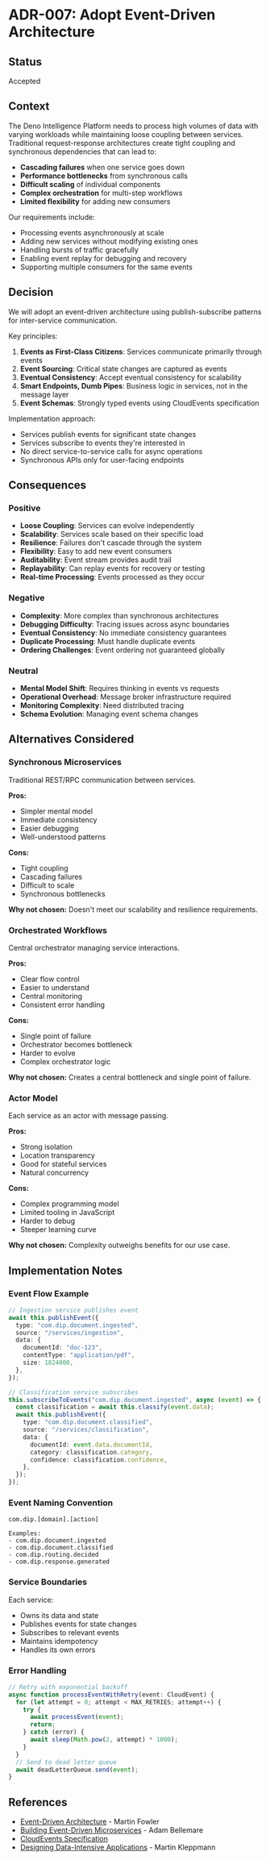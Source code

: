 # ADR-007: Adopt Event-Driven Architecture

## Status

Accepted

## Context

The Deno Intelligence Platform needs to process high volumes of data with varying workloads while maintaining loose coupling between services. Traditional request-response architectures create tight coupling and synchronous dependencies that can lead to:

- **Cascading failures** when one service goes down
- **Performance bottlenecks** from synchronous calls
- **Difficult scaling** of individual components
- **Complex orchestration** for multi-step workflows
- **Limited flexibility** for adding new consumers

Our requirements include:

- Processing events asynchronously at scale
- Adding new services without modifying existing ones
- Handling bursts of traffic gracefully
- Enabling event replay for debugging and recovery
- Supporting multiple consumers for the same events

## Decision

We will adopt an event-driven architecture using publish-subscribe patterns for inter-service communication.

Key principles:

1. **Events as First-Class Citizens**: Services communicate primarily through events
2. **Event Sourcing**: Critical state changes are captured as events
3. **Eventual Consistency**: Accept eventual consistency for scalability
4. **Smart Endpoints, Dumb Pipes**: Business logic in services, not in the message layer
5. **Event Schemas**: Strongly typed events using CloudEvents specification

Implementation approach:

- Services publish events for significant state changes
- Services subscribe to events they're interested in
- No direct service-to-service calls for async operations
- Synchronous APIs only for user-facing endpoints

## Consequences

### Positive

- **Loose Coupling**: Services can evolve independently
- **Scalability**: Services scale based on their specific load
- **Resilience**: Failures don't cascade through the system
- **Flexibility**: Easy to add new event consumers
- **Auditability**: Event stream provides audit trail
- **Replayability**: Can replay events for recovery or testing
- **Real-time Processing**: Events processed as they occur

### Negative

- **Complexity**: More complex than synchronous architectures
- **Debugging Difficulty**: Tracing issues across async boundaries
- **Eventual Consistency**: No immediate consistency guarantees
- **Duplicate Processing**: Must handle duplicate events
- **Ordering Challenges**: Event ordering not guaranteed globally

### Neutral

- **Mental Model Shift**: Requires thinking in events vs requests
- **Operational Overhead**: Message broker infrastructure required
- **Monitoring Complexity**: Need distributed tracing
- **Schema Evolution**: Managing event schema changes

## Alternatives Considered

### Synchronous Microservices

Traditional REST/RPC communication between services.

**Pros:**

- Simpler mental model
- Immediate consistency
- Easier debugging
- Well-understood patterns

**Cons:**

- Tight coupling
- Cascading failures
- Difficult to scale
- Synchronous bottlenecks

**Why not chosen:** Doesn't meet our scalability and resilience requirements.

### Orchestrated Workflows

Central orchestrator managing service interactions.

**Pros:**

- Clear flow control
- Easier to understand
- Central monitoring
- Consistent error handling

**Cons:**

- Single point of failure
- Orchestrator becomes bottleneck
- Harder to evolve
- Complex orchestrator logic

**Why not chosen:** Creates a central bottleneck and single point of failure.

### Actor Model

Each service as an actor with message passing.

**Pros:**

- Strong isolation
- Location transparency
- Good for stateful services
- Natural concurrency

**Cons:**

- Complex programming model
- Limited tooling in JavaScript
- Harder to debug
- Steeper learning curve

**Why not chosen:** Complexity outweighs benefits for our use case.

## Implementation Notes

### Event Flow Example

```typescript
// Ingestion service publishes event
await this.publishEvent({
  type: "com.dip.document.ingested",
  source: "/services/ingestion",
  data: {
    documentId: "doc-123",
    contentType: "application/pdf",
    size: 1024000,
  },
});

// Classification service subscribes
this.subscribeToEvents("com.dip.document.ingested", async (event) => {
  const classification = await this.classify(event.data);
  await this.publishEvent({
    type: "com.dip.document.classified",
    source: "/services/classification",
    data: {
      documentId: event.data.documentId,
      category: classification.category,
      confidence: classification.confidence,
    },
  });
});
```

### Event Naming Convention

```
com.dip.[domain].[action]

Examples:
- com.dip.document.ingested
- com.dip.document.classified
- com.dip.routing.decided
- com.dip.response.generated
```

### Service Boundaries

Each service:

- Owns its data and state
- Publishes events for state changes
- Subscribes to relevant events
- Maintains idempotency
- Handles its own errors

### Error Handling

```typescript
// Retry with exponential backoff
async function processEventWithRetry(event: CloudEvent) {
  for (let attempt = 0; attempt < MAX_RETRIES; attempt++) {
    try {
      await processEvent(event);
      return;
    } catch (error) {
      await sleep(Math.pow(2, attempt) * 1000);
    }
  }
  // Send to dead letter queue
  await deadLetterQueue.send(event);
}
```

## References

- [Event-Driven Architecture](https://martinfowler.com/articles/201701-event-driven.html) - Martin Fowler
- [Building Event-Driven Microservices](https://www.oreilly.com/library/view/building-event-driven-microservices/9781492057888/) - Adam Bellemare
- [CloudEvents Specification](https://cloudevents.io/)
- [Designing Data-Intensive Applications](https://dataintensive.net/) - Martin Kleppmann
